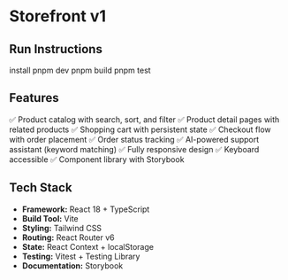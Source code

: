 # Storefront v1

## Run Instructions

install
pnpm dev
pnpm build
pnpm test


## Features

✅ Product catalog with search, sort, and filter
✅ Product detail pages with related products
✅ Shopping cart with persistent state
✅ Checkout flow with order placement
✅ Order status tracking
✅ AI-powered support assistant (keyword matching)
✅ Fully responsive design
✅ Keyboard accessible
✅ Component library with Storybook

## Tech Stack

- **Framework:** React 18 + TypeScript
- **Build Tool:** Vite
- **Styling:** Tailwind CSS
- **Routing:** React Router v6
- **State:** React Context + localStorage
- **Testing:** Vitest + Testing Library
- **Documentation:** Storybook
